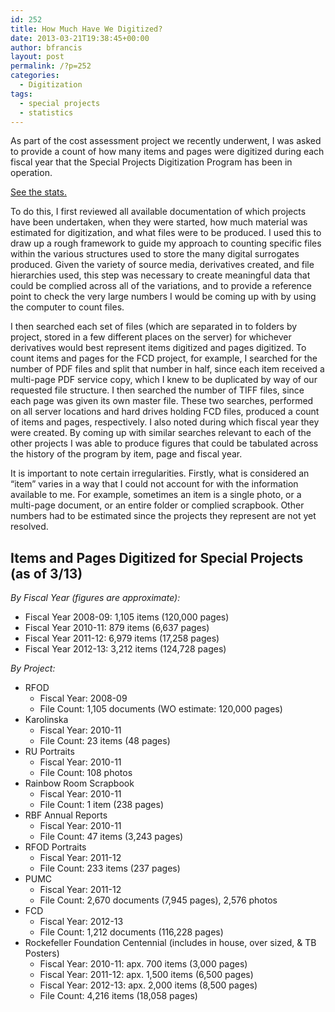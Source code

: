 ```yaml
---
id: 252
title: How Much Have We Digitized?
date: 2013-03-21T19:38:45+00:00
author: bfrancis
layout: post
permalink: /?p=252
categories:
  - Digitization
tags:
  - special projects
  - statistics
---
```

As part of the cost assessment project we recently underwent, I was asked to provide a count of how many items and pages were digitized during each fiscal year that the Special Projects Digitization Program has been in operation.

[See the stats.](#stats)

To do this, I first reviewed all available documentation of which projects have been undertaken, when they were started, how much material was estimated for digitization, and what files were to be produced. I used this to draw up a rough framework to guide my approach to counting specific files within the various structures used to store the many digital surrogates produced. Given the variety of source media, derivatives created, and file hierarchies used, this step was necessary to create meaningful data that could be complied across all of the variations, and to provide a reference point to check the very large numbers I would be coming up with by using the computer to count files.<!--more-->

I then searched each set of files (which are separated in to folders by project, stored in a few different places on the server) for whichever derivatives would best represent items digitized and pages digitized. To count items and pages for the FCD project, for example, I searched for the number of PDF files and split that number in half, since each item received a multi-page PDF service copy, which I knew to be duplicated by way of our requested file structure. I then searched the number of TIFF files, since each page was given its own master file. These two searches, performed on all server locations and hard drives holding FCD files, produced a count of items and pages, respectively. I also noted during which fiscal year they were created. By coming up with similar searches relevant to each of the other projects I was able to produce figures that could be tabulated across the history of the program by item, page and fiscal year.

It is important to note certain irregularities. Firstly, what is considered an “item” varies in a way that I could not account for with the information available to me. For example, sometimes an item is a single photo, or a multi-page document, or an entire folder or complied scrapbook. Other numbers had to be estimated since the projects they represent are not yet resolved.

<a name="stats"></a>

<h2 style="text-align: left;">
  <strong>Items and Pages Digitized for Special Projects (as of 3/13)</strong>
</h2>

_By Fiscal Year (figures are approximate):_

* Fiscal Year 2008-09: 1,105 items (120,000 pages)
* Fiscal Year 2010-11: 879 items (6,637 pages)
* Fiscal Year 2011-12: 6,979 items (17,258 pages)
* Fiscal Year 2012-13: 3,212 items (124,728 pages)

_By Project:_

* RFOD
  * Fiscal Year: 2008-09
  * File Count: 1,105 documents (WO estimate: 120,000 pages)
* Karolinska
  * Fiscal Year: 2010-11
  * File Count: 23 items (48 pages)
* RU Portraits
  * Fiscal Year: 2010-11
  * File Count: 108 photos
* Rainbow Room Scrapbook
  * Fiscal Year: 2010-11
  * File Count: 1 item (238 pages)
* RBF Annual Reports
  * Fiscal Year: 2010-11
  * File Count: 47 items (3,243 pages)
* RFOD Portraits
  * Fiscal Year: 2011-12
  * File Count: 233 items (237 pages)
* PUMC
  * Fiscal Year: 2011-12
  * File Count: 2,670 documents (7,945 pages), 2,576 photos
* FCD
  * Fiscal Year: 2012-13
  * File Count: 1,212 documents (116,228 pages)
* Rockefeller Foundation Centennial (includes in house, over sized, & TB Posters)
  * Fiscal Year: 2010-11: apx. 700 items (3,000 pages)
  * Fiscal Year: 2011-12: apx. 1,500 items (6,500 pages)
  * Fiscal Year: 2012-13: apx. 2,000 items (8,500 pages)
  * File Count: 4,216 items (18,058 pages)
